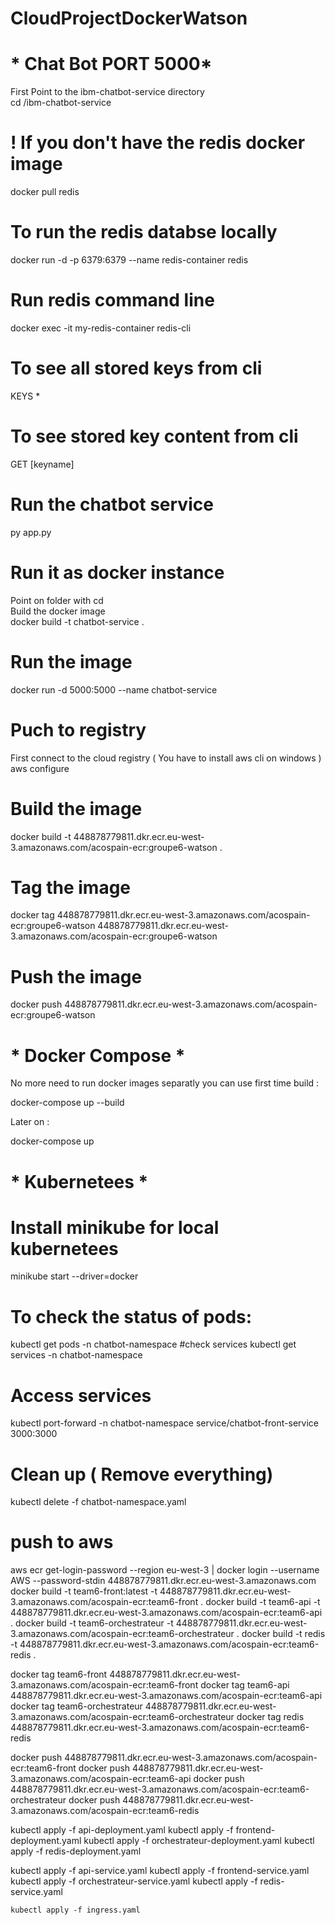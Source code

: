 # CloudProjectDockerWatson

# * Chat Bot PORT 5000*
First Point to the ibm-chatbot-service directory <br />
cd /ibm-chatbot-service

# ! If you don't have the redis docker image
docker pull redis

# To run the redis databse locally
docker run -d -p 6379:6379 --name redis-container redis 
# Run redis command line
docker exec -it my-redis-container redis-cli
# To see all stored keys from cli
KEYS *
# To see stored key content from cli
GET [keyname]

# Run the chatbot service
py app.py

# Run it as docker instance 
Point on folder with cd <br />
Build the docker image <br />
docker build -t chatbot-service .

# Run the image
docker run -d 5000:5000 --name chatbot-service

# Puch to registry 
First connect to the cloud registry ( You have to install aws cli on windows ) <br />
aws configure

# Build the image  
docker build -t 448878779811.dkr.ecr.eu-west-3.amazonaws.com/acospain-ecr:groupe6-watson .

# Tag the image 
docker tag 448878779811.dkr.ecr.eu-west-3.amazonaws.com/acospain-ecr:groupe6-watson 448878779811.dkr.ecr.eu-west-3.amazonaws.com/acospain-ecr:groupe6-watson

# Push the image
docker push 448878779811.dkr.ecr.eu-west-3.amazonaws.com/acospain-ecr:groupe6-watson

# * Docker Compose *

No more need to run docker images separatly you can use first time build :</br>

docker-compose up --build

Later on :

docker-compose up

# * Kubernetees *
# Install minikube for local kubernetees
minikube start --driver=docker

# To check the status of pods:
kubectl get pods -n chatbot-namespace
#check services
kubectl get services -n chatbot-namespace



# Access services
kubectl port-forward -n chatbot-namespace service/chatbot-front-service 3000:3000

# Clean up ( Remove everything)
kubectl delete -f chatbot-namespace.yaml


# push to aws
aws ecr get-login-password --region eu-west-3 | docker login --username AWS --password-stdin 448878779811.dkr.ecr.eu-west-3.amazonaws.com
docker build -t team6-front:latest -t 448878779811.dkr.ecr.eu-west-3.amazonaws.com/acospain-ecr:team6-front .
docker build -t team6-api -t 448878779811.dkr.ecr.eu-west-3.amazonaws.com/acospain-ecr:team6-api .
docker build -t team6-orchestrateur -t 448878779811.dkr.ecr.eu-west-3.amazonaws.com/acospain-ecr:team6-orchestrateur . 
docker build -t redis -t 448878779811.dkr.ecr.eu-west-3.amazonaws.com/acospain-ecr:team6-redis .

docker tag team6-front 448878779811.dkr.ecr.eu-west-3.amazonaws.com/acospain-ecr:team6-front
docker tag team6-api 448878779811.dkr.ecr.eu-west-3.amazonaws.com/acospain-ecr:team6-api
docker tag team6-orchestrateur 448878779811.dkr.ecr.eu-west-3.amazonaws.com/acospain-ecr:team6-orchestrateur
docker tag redis 448878779811.dkr.ecr.eu-west-3.amazonaws.com/acospain-ecr:team6-redis

docker push 448878779811.dkr.ecr.eu-west-3.amazonaws.com/acospain-ecr:team6-front
docker push 448878779811.dkr.ecr.eu-west-3.amazonaws.com/acospain-ecr:team6-api
docker push 448878779811.dkr.ecr.eu-west-3.amazonaws.com/acospain-ecr:team6-orchestrateur
docker push 448878779811.dkr.ecr.eu-west-3.amazonaws.com/acospain-ecr:team6-redis


kubectl apply -f api-deployment.yaml
kubectl apply -f frontend-deployment.yaml
kubectl apply -f orchestrateur-deployment.yaml
kubectl apply -f redis-deployment.yaml

 kubectl apply -f api-service.yaml
  kubectl apply -f frontend-service.yaml
   kubectl apply -f orchestrateur-service.yaml
   kubectl apply -f redis-service.yaml

    kubectl apply -f ingress.yaml

